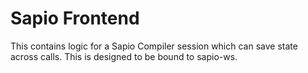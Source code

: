 # Sapio Frontend

This contains logic for a Sapio Compiler session which can save state across calls. This is designed
to be bound to sapio-ws.
